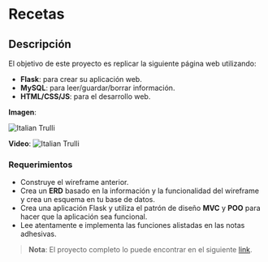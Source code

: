 # Recetas

## Descripción 
El objetivo de este proyecto es replicar la siguiente página web utilizando:

* **Flask**: para crear su aplicación web.
* **MySQL**: para leer/guardar/borrar información.
* **HTML/CSS/JS**: para el desarrollo web.

**Imagen**:

<img src="../recetas_con_flask_mysql/images/recetas.png" alt="Italian Trulli">

**Video**:
<img src="../recetas_con_flask_mysql/images/recetas.gif" alt="Italian Trulli">

### Requerimientos

- Construye el wireframe anterior.
- Crea un **ERD** basado en la información y la funcionalidad del wireframe y crea un esquema en tu base de datos.
- Crea una aplicación Flask y utiliza el patrón de diseño **MVC** y **POO** para hacer que la aplicación sea funcional.
- Lee atentamente e implementa las funciones alistadas en las notas adhesivas.

> **Nota**: El proyecto completo lo puede encontrar en el siguiente [link]().
